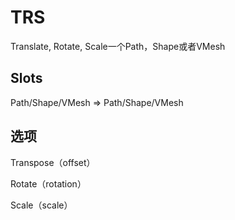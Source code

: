 # TRS

Translate, Rotate, Scale一个Path，Shape或者VMesh

## Slots

Path/Shape/VMesh => Path/Shape/VMesh

## 选项

Transpose（offset）

Rotate（rotation）

Scale（scale）
